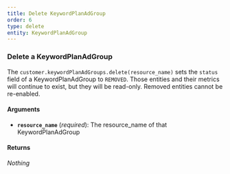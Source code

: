 ```yaml
---
title: Delete KeywordPlanAdGroup
order: 6
type: delete
entity: KeywordPlanAdGroup
---
```


### Delete a KeywordPlanAdGroup

The `customer.keywordPlanAdGroups.delete(resource_name)` sets the `status` field of a KeywordPlanAdGroup to `REMOVED`. Those entities and their metrics will continue to exist, but they will be read-only. Removed entities cannot be re-enabled.

#### Arguments

- **`resource_name`** (_required_): The resource_name of that KeywordPlanAdGroup

#### Returns

_Nothing_
